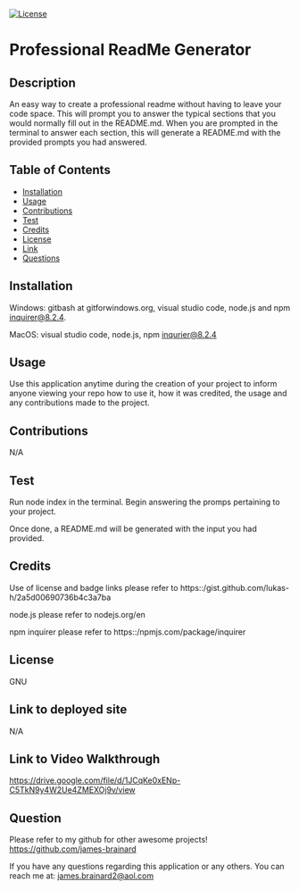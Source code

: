 
  [![License](https://img.shields.io/badge/License-GNU-blue)](https://www.gnu.org/licenses/gpl-3.0)
  # Professional ReadMe Generator

  ## Description
  An easy way to create a professional readme without having to leave your code space. This will prompt you to answer the typical sections that you would normally fill out in the README.md. When you are prompted in the terminal to answer each section, this will generate a README.md with the provided prompts you had answered.

  ## Table of Contents
  * [Installation](#install)
  * [Usage](#usage)
  * [Contributions](#contribute)
  * [Test](#test)
  * [Credits](#credits)
  * [License](#license)
  * [Link](#link)
  * [Questions](#question)
  
  ## Installation
  Windows: gitbash at gitforwindows.org, visual studio code, node.js and npm inquirer@8.2.4. 
  
  MacOS: visual studio code, node.js, npm inqurier@8.2.4

  ## Usage 
  Use this application anytime during the creation of your project to inform anyone viewing your repo how to use it, how it was credited, the usage and any contributions made to the project.

  ## Contributions
  N/A

  ## Test
  Run node index in the terminal. Begin answering the promps pertaining to your project. 
  
  Once done, a README.md will be generated with the input you had provided.

  ## Credits
  Use of license and badge links please refer to https::/gist.github.com/lukas-h/2a5d00690736b4c3a7ba 
  
  node.js please refer to nodejs.org/en 
  
  npm inquirer please refer to https::/npmjs.com/package/inquirer

  ## License
  GNU

  ## Link to deployed site
  N/A

  ## Link to Video Walkthrough
  https://drive.google.com/file/d/1JCqKe0xENp-C5TkN9y4W2Ue4ZMEXOj9v/view

  ## Question
  Please refer to my github for other awesome projects! https://github.com/james-brainard

  If you have any questions regarding this application or any others. You can reach me at: james.brainard2@aol.com
